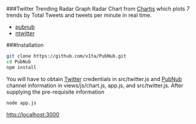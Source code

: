 ###Twitter Trending Radar Graph
Radar Chart from [Chartjs](http://www.chartjs.org/) which plots 7 trends by Total Tweets and tweets per minute in real time.
* [pubnub](https://www.npmjs.com/package/pubnub)
* [ntwitter](https://www.npmjs.com/package/ntwitter)


###Installation
 ```bash
 git clone https://github.com/v1ta/PubNub.git
 cd PubNub
 npm install
 ```

You will have to obtain [Twitter](https://dev.twitter.com/) credentials in src/twitter.js and [PubNub](https://www.pubnub.com/) channel information in views/js/chart.js, app.js, and src/twitter.js. After supplying the pre-requisite information

```bash
node app.js
```
[http://localhost:3000](http://localhost:3000)
